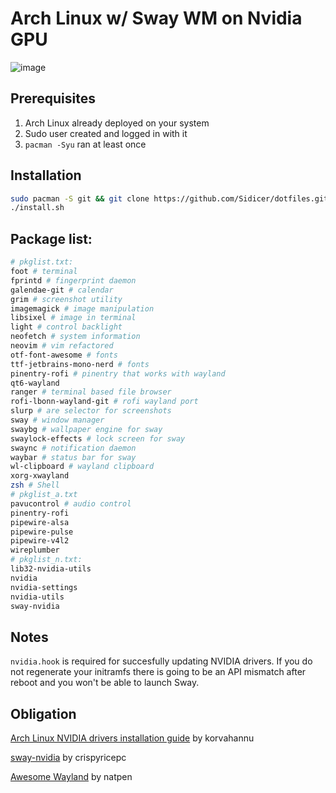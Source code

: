 # Arch Linux w/ Sway WM on Nvidia GPU

![image](https://github.com/user-attachments/assets/e9578ed8-bc3c-444d-ba1b-a50d5fac8215)

## Prerequisites

1. Arch Linux already deployed on your system
2. Sudo user created and logged in with it
3. `pacman -Syu` ran at least once

## Installation

```sh
sudo pacman -S git && git clone https://github.com/Sidicer/dotfiles.git && cd dotfiles
./install.sh
```

## Package list:

```sh
# pkglist.txt:
foot # terminal
fprintd # fingerprint daemon
galendae-git # calendar
grim # screenshot utility
imagemagick # image manipulation
libsixel # image in terminal
light # control backlight
neofetch # system information
neovim # vim refactored
otf-font-awesome # fonts
ttf-jetbrains-mono-nerd # fonts
pinentry-rofi # pinentry that works with wayland
qt6-wayland
ranger # terminal based file browser
rofi-lbonn-wayland-git # rofi wayland port
slurp # are selector for screenshots
sway # window manager
swaybg # wallpaper engine for sway
swaylock-effects # lock screen for sway
swaync # notification daemon
waybar # status bar for sway
wl-clipboard # wayland clipboard
xorg-xwayland
zsh # Shell
# pkglist_a.txt
pavucontrol # audio control
pinentry-rofi
pipewire-alsa
pipewire-pulse
pipewire-v4l2
wireplumber
# pkglist_n.txt:
lib32-nvidia-utils
nvidia
nvidia-settings
nvidia-utils
sway-nvidia
```

## Notes

`nvidia.hook` is required for succesfully updating NVIDIA drivers. If you do not regenerate your initramfs there is going to be an API mismatch after reboot and you won't be able to launch Sway.

## Obligation

[Arch Linux NVIDIA drivers installation guide](https://github.com/korvahannu/arch-nvidia-drivers-installation-guide) by korvahannu

[sway-nvidia](https://github.com/crispyricepc/sway-nvidia) by crispyricepc

[Awesome Wayland](https://github.com/natpen/awesome-wayland) by natpen
